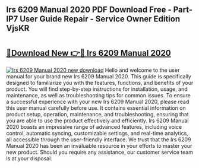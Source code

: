## Irs 6209 Manual 2020 PDF Download Free - Part-lP7 User Guide Repair - Service Owner Edition VjsKR

# <h2><a href="http://bc28884.oget.top/?id=Irs+6209+Manual+2020">🔗Download New 👉🔴 Irs 6209 Manual 2020</a></h2>

[![Irs 6209 Manual 2020 new download](https://i.imgur.com/5g1atiW.png)](http://bc28884.oget.top/?id=Irs+6209+Manual+2020)
Hello and welcome to the user manual for your brand new Irs 6209 Manual 2020. This guide is specifically designed to familiarize you with the features, functions, and benefits of your product. You will find step-by-step instructions for installation, usage, and maintenance, as well as troubleshooting tips for common issues. To ensure a successful experience with your new Irs 6209 Manual 2020, please read this user manual carefully before use. It contains essential information on product setup, operation, maintenance, and troubleshooting, ensuring that you are able to use the product effectively and efficiently. Irs 6209 Manual 2020 boasts an impressive range of advanced features, including voice control, automatic syncing, customizable settings, and real-time analytics, all accessible through the user-friendly interface. We trust that the Irs 6209 Manual 2020 has been an invaluable resource in your efforts to master your new product. Should you require any assistance, our customer service team is at your disposal.
